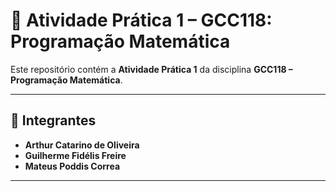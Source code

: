 # 🧮 Atividade Prática 1 – GCC118: Programação Matemática

Este repositório contém a **Atividade Prática 1** da disciplina **GCC118 – Programação Matemática**.

---

## 👥 Integrantes

- **Arthur Catarino de Oliveira**  
- **Guilherme Fidélis Freire**  
- **Mateus Poddis Correa**

---
